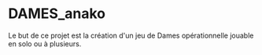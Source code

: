 # DAMES_anako

Le but de ce projet est la création d'un jeu de Dames opérationnelle jouable en solo ou à plusieurs.
